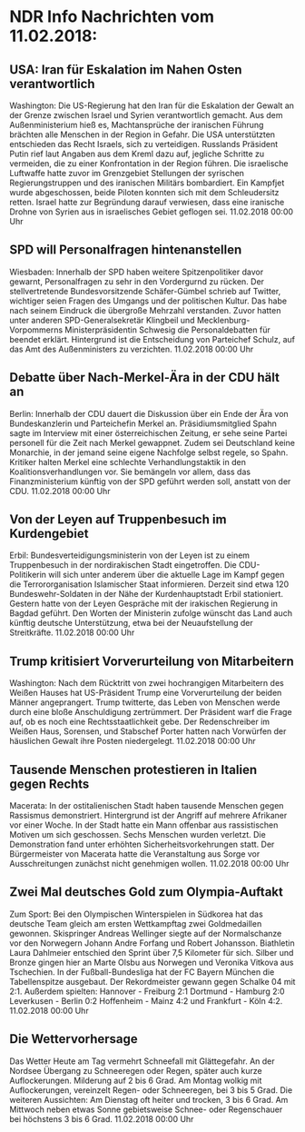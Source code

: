 # NDR Info Nachrichten vom 11.02.2018:


## USA: Iran für Eskalation im Nahen Osten verantwortlich
Washington: Die US-Regierung hat den Iran für die Eskalation der Gewalt an der Grenze zwischen Israel und Syrien verantwortlich gemacht. Aus dem Außenministerium hieß es, Machtansprüche der iranischen Führung brächten alle Menschen in der Region in Gefahr. Die USA unterstützten entschieden das Recht Israels, sich zu verteidigen. Russlands Präsident Putin rief laut Angaben aus dem Kreml dazu auf, jegliche Schritte zu vermeiden, die zu einer Konfrontation in der Region führen. Die israelische Luftwaffe hatte zuvor im Grenzgebiet Stellungen der syrischen Regierungstruppen und des iranischen Militärs bombardiert. Ein Kampfjet wurde abgeschossen, beide Piloten konnten sich mit dem Schleudersitz retten. Israel hatte zur Begründung darauf verwiesen, dass eine iranische Drohne von Syrien aus in israelisches Gebiet geflogen sei. 11.02.2018 00:00 Uhr 

## SPD will Personalfragen hintenanstellen
Wiesbaden: Innerhalb der SPD haben weitere Spitzenpolitiker davor gewarnt, Personalfragen zu sehr in den Vordergurnd zu rücken. Der stellvertretende Bundesvorsitzende Schäfer-Gümbel schrieb auf Twitter, wichtiger seien Fragen des Umgangs und der politischen Kultur. Das habe nach seinem Eindruck die übergroße Mehrzahl verstanden. Zuvor hatten unter anderen SPD-Generalsekretär Klingbeil und Mecklenburg-Vorpommerns Ministerpräsidentin Schwesig die Personaldebatten für beendet erklärt. Hintergrund ist die Entscheidung von Parteichef Schulz, auf das Amt des Außenministers zu verzichten. 11.02.2018 00:00 Uhr 

## Debatte über Nach-Merkel-Ära in der CDU hält an
Berlin: Innerhalb der CDU dauert die Diskussion über ein Ende der Ära von Bundeskanzlerin und Parteichefin Merkel an. Präsidiumsmitglied Spahn sagte im Interview mit einer österreichischen Zeitung, er sehe seine Partei personell für die Zeit nach Merkel gewappnet. Zudem sei Deutschland keine Monarchie, in der jemand seine eigene Nachfolge selbst regele, so Spahn. Kritiker halten Merkel eine schlechte Verhandlungstaktik in den Koalitionsverhandlungen vor. Sie bemängeln vor allem, dass das Finanzministerium künftig von der SPD geführt werden soll, anstatt von der CDU. 11.02.2018 00:00 Uhr 

## Von der Leyen auf Truppenbesuch im Kurdengebiet
Erbil:		Bundesverteidigungsministerin von der Leyen ist zu einem Truppenbesuch in der nordirakischen Stadt eingetroffen. Die CDU-Politikerin will sich unter anderem über die aktuelle Lage im Kampf gegen die Terrororganisation Islamischer Staat informieren. Derzeit sind etwa 120 Bundeswehr-Soldaten in der Nähe der Kurdenhauptstadt Erbil stationiert. Gestern hatte von der Leyen Gespräche mit der irakischen Regierung in Bagdad geführt. Den Worten der Ministerin zufolge wünscht das Land auch künftig deutsche Unterstützung, etwa bei der Neuaufstellung der Streitkräfte. 11.02.2018 00:00 Uhr 

## Trump kritisiert Vorverurteilung von Mitarbeitern
Washington: Nach dem Rücktritt von zwei hochrangigen Mitarbeitern des Weißen Hauses hat US-Präsident Trump eine Vorverurteilung der beiden Männer angeprangert. Trump twitterte, das Leben von Menschen werde durch eine bloße Anschuldigung zertrümmert. Der Präsident warf die Frage auf, ob es noch eine Rechtsstaatlichkeit gebe. Der Redenschreiber im Weißen Haus, Sorensen, und Stabschef Porter hatten nach Vorwürfen der häuslichen Gewalt ihre Posten niedergelegt. 11.02.2018 00:00 Uhr 

## Tausende Menschen protestieren in Italien gegen Rechts
Macerata: In der ostitalienischen Stadt haben tausende Menschen gegen Rassismus demonstriert. Hintergrund ist der Angriff auf mehrere Afrikaner vor einer Woche. In der Stadt hatte ein Mann offenbar aus rassistischen Motiven um sich geschossen. Sechs Menschen wurden verletzt. Die Demonstration fand unter erhöhten Sicherheitsvorkehrungen statt. Der Bürgermeister von Macerata hatte die Veranstaltung aus Sorge vor Ausschreitungen zunächst nicht genehmigen wollen. 11.02.2018 00:00 Uhr 

## Zwei Mal deutsches Gold zum Olympia-Auftakt
Zum Sport: Bei den Olympischen Winterspielen in Südkorea hat das deutsche Team gleich am ersten Wettkampftag zwei Goldmedaillen gewonnen. Skispringer Andreas Wellinger siegte auf der Normalschanze vor den Norwegern Johann Andre Forfang und Robert Johansson. Biathletin Laura Dahlmeier entschied den Sprint über 7,5 Kilometer für sich. Silber und Bronze gingen hier an Marte Olsbu aus Norwegen und Veronika Vitkova aus Tschechien. In der Fußball-Bundesliga hat der FC Bayern München die Tabellenspitze ausgebaut. Der Rekordmeister gewann gegen Schalke 04 mit 2:1. Außerdem spielten:
Hannover - Freiburg 2:1
Dortmund - Hamburg  2:0
Leverkusen - Berlin  0:2
Hoffenheim - Mainz 4:2
und
Frankfurt - Köln 4:2. 11.02.2018 00:00 Uhr 

## Die Wettervorhersage
Das Wetter Heute am Tag vermehrt Schneefall mit Glättegefahr. An der Nordsee Übergang zu Schneeregen oder Regen, später auch kurze Auflockerungen. Milderung auf 2 bis 6 Grad. Am Montag wolkig mit Auflockerungen, vereinzelt Regen- oder Schneeregen, bei 3 bis 5 Grad. Die weiteren Aussichten: Am Dienstag oft heiter und trocken, 3 bis 6 Grad. Am Mittwoch neben etwas Sonne gebietsweise Schnee- oder Regenschauer bei höchstens 3 bis 6 Grad. 11.02.2018 00:00 Uhr 
